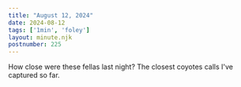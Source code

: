 ```yaml
---
title: "August 12, 2024"
date: 2024-08-12
tags: ['1min', 'foley']
layout: minute.njk
postnumber: 225
---	
```


How close were these fellas last night? The closest coyotes calls I've captured so far.